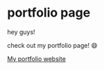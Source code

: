 # portfolio page

hey guys!

check out my portfolio page! :smile:

[My portfolio website](https://anupamlalwani.github.io/)
